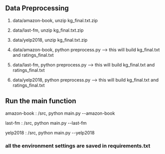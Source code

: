 ## Data Preprocessing
1. data/amazon-book, unzip kg_final.txt.zip
2. data/last-fm, unzip kg_final.txt.zip
3. data/yelp2018, unzip kg_final.txt.zip

4. data/amazon-book, python preprocess.py --> this will build kg_final.txt and ratings_final.txt
5. data/last-fm, python preprocess.py --> this will build kg_final.txt and ratings_final.txt
6. data/yelp2018, python preprocess.py --> this will build kg_final.txt and ratings_final.txt

## Run the main function

amazon-book : /src, python main.py --amazon-book

last-fm : /src, python main.py --last-fm

yelp2018 : /src, python main.py --yelp2018


### all the environment settings are saved in requirements.txt
